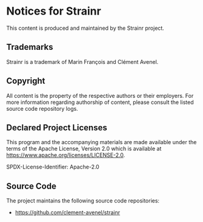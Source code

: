 [//]: # " Copyright (c) 2021 Marin François and Clément Avenel. All rights reserved. "
[//]: # "  "
[//]: # " This program and the accompanying materials are made available under the "
[//]: # " terms of the Apache License, Version 2.0 which is available at "
[//]: # " https://www.apache.org/licenses/LICENSE-2.0, "
[//]: # "  "
[//]: # " SPDX-License-Identifier: Apache-2.0 "

# Notices for Strainr

This content is produced and maintained by the Strainr project.

## Trademarks

 Strainr is a trademark of Marin François and Clément Avenel.

## Copyright

All content is the property of the respective authors or their employers. For
more information regarding authorship of content, please consult the listed
source code repository logs.

## Declared Project Licenses

This program and the accompanying materials are made available under the terms
of the Apache License, Version 2.0 which is available at
https://www.apache.org/licenses/LICENSE-2.0.

SPDX-License-Identifier: Apache-2.0

## Source Code

The project maintains the following source code repositories:

* https://github.com/clement-avenel/strainr
